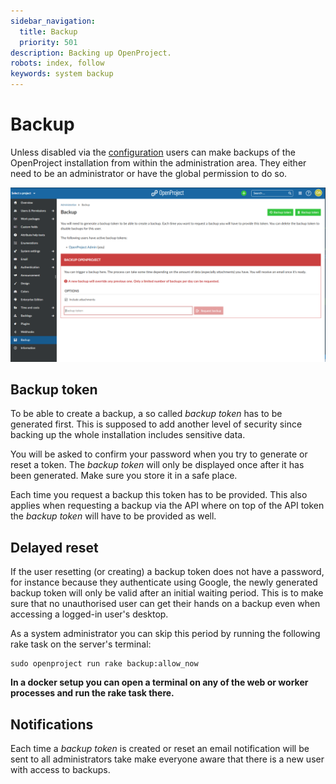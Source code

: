 ```yaml
---
sidebar_navigation:
  title: Backup
  priority: 501
description: Backing up OpenProject.
robots: index, follow
keywords: system backup
---
```

# Backup

Unless disabled via the [configuration](/installation-and-operations/configuration/#backup-enabled)
users can make backups of the OpenProject installation from within the administration area.
They either need to be an administrator or have the global permission to do so.

![System-admin-guide-backup-11.3](openproject-backup.png)

## Backup token

To be able to create a backup, a so called _backup token_ has to be generated first.
This is supposed to add another level of security since backing up the whole installation
includes sensitive data.

You will be asked to confirm your password when you try to generate or reset a token.
The _backup token_ will only be displayed once after it has been generated.
Make sure you store it in a safe place.

Each time you request a backup this token has to be provided.
This also applies when requesting a backup via the API where on top of the API token
the _backup token_ will have to be provided as well.

## Delayed reset

If the user resetting (or creating) a backup token does not have a password, for instance because they
authenticate using Google, the newly generated backup token will only be valid after an initial waiting period.
This is to make sure that no unauthorised user can get their hands on a backup even when accessing
a logged-in user's desktop.

As a system administrator you can skip this period by running the following rake task on the server's terminal:

```
sudo openproject run rake backup:allow_now
```

__In a docker setup you can open a terminal on any of the web or worker processes and run the rake task there.__

## Notifications

Each time a _backup token_ is created or reset an email notification will be sent to all administrators
take make everyone aware that there is a new user with access to backups.
